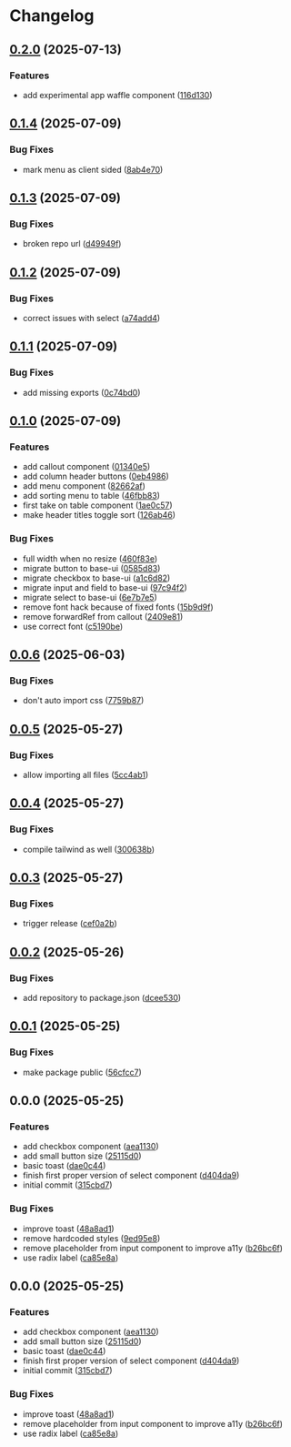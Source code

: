 # Changelog

## [0.2.0](https://github.com/Scouterna/j26-components/compare/ui-react-v0.1.4...ui-react-v0.2.0) (2025-07-13)


### Features

* add experimental app waffle component ([116d130](https://github.com/Scouterna/j26-components/commit/116d1303381cc2bd74a43970a983150ddfb4b827))

## [0.1.4](https://github.com/Scouterna/j26-components/compare/ui-react-v0.1.3...ui-react-v0.1.4) (2025-07-09)


### Bug Fixes

* mark menu as client sided ([8ab4e70](https://github.com/Scouterna/j26-components/commit/8ab4e7014d9517582204f521d9e5b44f2d8ad822))

## [0.1.3](https://github.com/Scouterna/j26-components/compare/ui-react-v0.1.2...ui-react-v0.1.3) (2025-07-09)


### Bug Fixes

* broken repo url ([d49949f](https://github.com/Scouterna/j26-components/commit/d49949faf646cc53e82711f9dd8ba80fb477c3ac))

## [0.1.2](https://github.com/Scouterna/j26-components/compare/ui-react-v0.1.1...ui-react-v0.1.2) (2025-07-09)


### Bug Fixes

* correct issues with select ([a74add4](https://github.com/Scouterna/j26-components/commit/a74add4c81797a3e39cddbe7690052841078c311))

## [0.1.1](https://github.com/Scouterna/j26-components/compare/ui-react-v0.1.0...ui-react-v0.1.1) (2025-07-09)


### Bug Fixes

* add missing exports ([0c74bd0](https://github.com/Scouterna/j26-components/commit/0c74bd0f7a1e69f8c37d083ee13af9df3179b1af))

## [0.1.0](https://github.com/Scouterna/j26-components/compare/ui-react-v0.0.6...ui-react-v0.1.0) (2025-07-09)


### Features

* add callout component ([01340e5](https://github.com/Scouterna/j26-components/commit/01340e5158e6afc5c828b24d22c2cc5c15b8e649))
* add column header buttons ([0eb4986](https://github.com/Scouterna/j26-components/commit/0eb4986cbfbdde2c9a0c3692daec39eeebdd488c))
* add menu component ([82662af](https://github.com/Scouterna/j26-components/commit/82662af3d0fc6ad38d80df0087e3138161fb2965))
* add sorting menu to table ([46fbb83](https://github.com/Scouterna/j26-components/commit/46fbb83f646e51a58fa7f07258e5e3ad3d2fdef3))
* first take on table component ([1ae0c57](https://github.com/Scouterna/j26-components/commit/1ae0c57128d8da2ee7b8030afbcbdebe80306299))
* make header titles toggle sort ([126ab46](https://github.com/Scouterna/j26-components/commit/126ab463ce7508f4f0384da2fed7449f7fc079ea))


### Bug Fixes

* full width when no resize ([460f83e](https://github.com/Scouterna/j26-components/commit/460f83e35b729e97381b41b65170b3a5721c2d01))
* migrate button to base-ui ([0585d83](https://github.com/Scouterna/j26-components/commit/0585d83aa1328185a19d2294128af25167e52da0))
* migrate checkbox to base-ui ([a1c6d82](https://github.com/Scouterna/j26-components/commit/a1c6d82655188bb86a58873f49a5f44ab72c7eaf))
* migrate input and field to base-ui ([97c94f2](https://github.com/Scouterna/j26-components/commit/97c94f216b39909a24e6c49bcbb1f5c80e2a2af4))
* migrate select to base-ui ([6e7b7e5](https://github.com/Scouterna/j26-components/commit/6e7b7e5a9616a38515e0a64faf2406225e42a111))
* remove font hack because of fixed fonts ([15b9d9f](https://github.com/Scouterna/j26-components/commit/15b9d9f39ae9b5d2725dac718b7def93e18ec7ad))
* remove forwardRef from callout ([2409e81](https://github.com/Scouterna/j26-components/commit/2409e8105376802c9fb73e196fab240dc7000223))
* use correct font ([c5190be](https://github.com/Scouterna/j26-components/commit/c5190becb4ac83a3221bb023af12938d9f03867b))

## [0.0.6](https://github.com/Scouterna/ui/compare/ui-react-v0.0.5...ui-react-v0.0.6) (2025-06-03)


### Bug Fixes

* don't auto import css ([7759b87](https://github.com/Scouterna/ui/commit/7759b871c089f1bb94e6979df5ffc546b49bb175))

## [0.0.5](https://github.com/Scouterna/ui/compare/ui-react-v0.0.4...ui-react-v0.0.5) (2025-05-27)


### Bug Fixes

* allow importing all files ([5cc4ab1](https://github.com/Scouterna/ui/commit/5cc4ab10f8db1af449ec0c47d1abc487abe83e84))

## [0.0.4](https://github.com/Scouterna/ui/compare/ui-react-v0.0.3...ui-react-v0.0.4) (2025-05-27)


### Bug Fixes

* compile tailwind as well ([300638b](https://github.com/Scouterna/ui/commit/300638b4548e81dd59ce7bdcfb7b134cf0b46d04))

## [0.0.3](https://github.com/Scouterna/ui/compare/ui-react-v0.0.2...ui-react-v0.0.3) (2025-05-27)


### Bug Fixes

* trigger release ([cef0a2b](https://github.com/Scouterna/ui/commit/cef0a2b9e3d3df8f863d8049a60f4cb2cc0f8ad4))

## [0.0.2](https://github.com/Scouterna/ui/compare/ui-react-v0.0.1...ui-react-v0.0.2) (2025-05-26)


### Bug Fixes

* add repository to package.json ([dcee530](https://github.com/Scouterna/ui/commit/dcee5300ca958ac155bef169c946dd95b9b92dd7))

## [0.0.1](https://github.com/Scouterna/ui/compare/ui-react-v0.0.0...ui-react-v0.0.1) (2025-05-25)


### Bug Fixes

* make package public ([56cfcc7](https://github.com/Scouterna/ui/commit/56cfcc7b7f0fdddc654251511cfea6fe480a7297))

## 0.0.0 (2025-05-25)


### Features

* add checkbox component ([aea1130](https://github.com/Scouterna/ui/commit/aea11306697c53ba090b7691cb9aba4b88395a42))
* add small button size ([25115d0](https://github.com/Scouterna/ui/commit/25115d00e4c53d5322a4a8b568e9c0ee7720d871))
* basic toast ([dae0c44](https://github.com/Scouterna/ui/commit/dae0c44c8798b3d03c9a61f5d830a54e3caaffb9))
* finish first proper version of select component ([d404da9](https://github.com/Scouterna/ui/commit/d404da96c50a1660d6781e4227c3f843850629a4))
* initial commit ([315cbd7](https://github.com/Scouterna/ui/commit/315cbd79442c2977c0810cff81267fae5ea22179))


### Bug Fixes

* improve toast ([48a8ad1](https://github.com/Scouterna/ui/commit/48a8ad1418592fe4dff29fbaf952edb46c3d6225))
* remove hardcoded styles ([9ed95e8](https://github.com/Scouterna/ui/commit/9ed95e87f018913f4dc5efbd02aab0a9c891ea8d))
* remove placeholder from input component to improve a11y ([b26bc6f](https://github.com/Scouterna/ui/commit/b26bc6fb410ccaab980b5d3400f86b8a4798d5c2))
* use radix label ([ca85e8a](https://github.com/Scouterna/ui/commit/ca85e8ac7b919c1193a3431da27621658cad2b01))

## 0.0.0 (2025-05-25)


### Features

* add checkbox component ([aea1130](https://github.com/Scouterna/ui/commit/aea11306697c53ba090b7691cb9aba4b88395a42))
* add small button size ([25115d0](https://github.com/Scouterna/ui/commit/25115d00e4c53d5322a4a8b568e9c0ee7720d871))
* basic toast ([dae0c44](https://github.com/Scouterna/ui/commit/dae0c44c8798b3d03c9a61f5d830a54e3caaffb9))
* finish first proper version of select component ([d404da9](https://github.com/Scouterna/ui/commit/d404da96c50a1660d6781e4227c3f843850629a4))
* initial commit ([315cbd7](https://github.com/Scouterna/ui/commit/315cbd79442c2977c0810cff81267fae5ea22179))


### Bug Fixes

* improve toast ([48a8ad1](https://github.com/Scouterna/ui/commit/48a8ad1418592fe4dff29fbaf952edb46c3d6225))
* remove placeholder from input component to improve a11y ([b26bc6f](https://github.com/Scouterna/ui/commit/b26bc6fb410ccaab980b5d3400f86b8a4798d5c2))
* use radix label ([ca85e8a](https://github.com/Scouterna/ui/commit/ca85e8ac7b919c1193a3431da27621658cad2b01))
